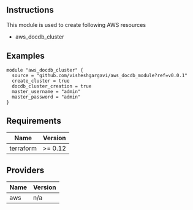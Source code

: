 ## Instructions

This module is used to create following AWS resources
- aws_docdb_cluster

## Examples
```hcl
module "aws_docdb_cluster" {
  source = "github.com/visheshgargavi/aws_docdb_module?ref=v0.0.1"
  create_cluster = true
  docdb_cluster_creation = true
  master_username = "admin"
  master_password = "admin"
}
```
## Requirements

| Name | Version |
|------|---------|
| terraform | >= 0.12 |

## Providers

| Name | Version |
|------|---------|
| aws | n/a |
